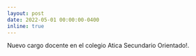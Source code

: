 ```yaml
---
layout: post
date: 2022-05-01 00:00:00-0400
inline: true
---
```


Nuevo cargo docente en el colegio Atica Secundario Orientado!.
